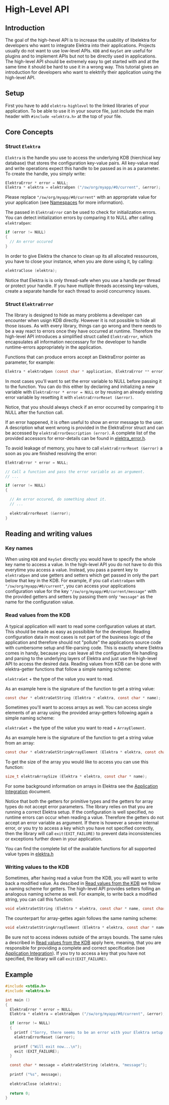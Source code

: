 
# High-Level API

## Introduction

The goal of the high-hevel API is to increase the usability of libelektra for developers who want to integrate Elektra into their applications. Projects usually do not want to use low-level APIs.
`KDB` and `KeySet` are useful for plugins and to implement APIs but not to be directly used in applications. 
The high-level API should be extremely easy to get started with and at the same time it should be hard to use it in a wrong way. 
This tutorial gives an introduction for developers who want to elektrify their application using the high-level API.

## Setup

First you have to add `elektra-highlevel` to the linked libraries of your application. To be able to use it in your source file, just include the main header with `#include <elektra.h>` at the top of your file.

## Core Concepts

### Struct `Elektra`
`Elektra` is the handle you use to access the underlying KDB (hierchical key database) that stores the configuration key-value pairs. All key-value read and write operations expect this handle to be passed as in as a parameter. To create the handle, you simply write:

```c
ElektraError * error = NULL;
Elektra * elektra = elektraOpen ("/sw/org/myapp/#0/current", &error);
```

Please replace `"/sw/org/myapp/#0/current"` with an appropriate value for your application (see [Namespaces](/doc/tutorials/namespaces.md) for more information).

The passed in `ElektraError` can be used to check for initialization errors. You can detect initialization errors by comparing it to NULL after calling `elektraOpen`:

```c
if (error != NULL) 
{
  // An error occured
}
```

In order to give Elektra the chance to clean up its all allocated ressources, you have to close your instance, when you are done using it, by calling:

```c
elektraClose (elektra);
```

Notice that Elektra is is only thread-safe when you use a handle per thread or protect your handle. If you have mutliple threads accessing key-values, create a separate handle for each thread to avoid concurrency issues.

### Struct `ElektraError`
The library is designed to hide as many problems a developer can encounter when usign KDB directly. However it is not possible to hide all those issues. As with every library, things can go wrong and there needs to be a way react to errors once they have occurred at runtime. Therefore the high-level API introduces a simplified struct called `ElektraError`, which encapsulates all information neccessary for the developer to handle runtime-errors appropriately in the application.

Functions that can produce errors accept an ElektraError pointer as parameter, for example:

```c
Elektra * elektraOpen (const char * application, ElektraError ** error);
```

In most cases you'll want to set the error variable to NULL before passing it to the function. You can do this either by declaring and initializing a new variable with `ElektraError * error = NULL` or by reusing an already existing error variable by resetting it with `elektraErrorReset (&error)`. 

Notice, that you should always check if an error occurred by comparing it to NULL after the function call. 

If an error happened, it is often useful to show an error message to the user. A description what went wrong is provided in the ElektraError struct and can be accessed by `elektraErrorDescription (error)`. A complete list of the provided accessors for error-details can be found in [elektra_error.h](/src/libs/highlevel/elektra_error.h).

To avoid leakage of memory, you have to call `elektraErrorReset (&error)` a soon as you are finished resolving the error:

```c
ElektraError * error = NULL;

// Call a function and pass the error variable as an argument.
// ...

if (error != NULL)
{

  // An error occured, do something about it.
  // ...
  
  elektraErrorReset (&error);
}
```

## Reading and writing values

### Key names
When using `KDB` and `KeySet` directly you would have to specify the whole key name to access a value. In the high-level API you do not have to do this everytime you access a value. Instead, you pass a parent key to `elektraOpen` and use getters and setters which get passed in only the part below that key in the KDB. For example, if you call `elektraOpen` with `"/sw/org/myapp/#0/current"`, you can access your applications configuration value for the key `"/sw/org/myapp/#0/current/message"` with the provided getters and setters by passing them only `"message"` as the name for the configuration value.

### Read values from the KDB
A typical application will want to read some configuration values at start. This should be made as easy as possibible for the developer. Reading configuration data in most cases is not part of the business logic of the application and therefore should not "pollute" the applications source code with cumbersome setup and file-parsing code. This is exactly where Elektra comes in handy, because you can leave all the configuration file handling and parsing to the underlying layers of Elektra and just use the high-level API to access the desired data. Reading values from KDB can be done with elektra-getter functions that follow a simple naming scheme: 

`elektraGet` + the type of the value you want to read.

As an example here is the signature of the function to get a string value:

```c
const char * elektraGetString (Elektra * elektra, const char * name);
```

Sometimes you'll want to access arrays as well. You can access single elements of an array using the provided array-getters following again a simple naming scheme: 

`elektraGet` + the type of the value you want to read + `ArrayElement`.

As an example here is the signature of the function to get a string value from an array:

```c
const char * elektraGetStringArrayElement (Elektra * elektra, const char * name, size_t index);
```

To get the size of the array you would like to access you can use this function:

```c
size_t elektraArraySize (Elektra * elektra, const char * name);
```

For some background information on arrays in Elektra see the [Application Integration](/doc/tutorials/application-integration.md) document.

Notice that both the getters for primitive types and the getters for array types do not accept error parameters. The library relies on that you are running a correct Elektra setup. If the configuration is well specified, no runtime errors can occur when reading a value. Therefore the getters do not accept an error variable as argument. If there is however a severe internal error, or you try to access a key which you have not specified correctly, then the library will call `exit(EXIT_FAILURE)` to prevent data inconsistencies or exceptions further down in your application.

You can find the complete list of the available functions for all supported value types in [elektra.h](/src/libs/highlevel/elektra.h)

### Writing values to the KDB

Sometimes, after having read a value from the KDB, you will want to write back a modified value. As descibed in [Read values from the KDB](#read-values-from-the-kdb) we follow a naming scheme for getters. The high-level API provides setters folling an analogous naming scheme as well. For example, to write back a modified string, you can call this function:

```c
void elektraSetString (Elektra * elektra, const char * name, const char * value, ElektraError ** error);
```

The counterpart for array-gettes again follows the same naming scheme:

```c
void elektraSetStringArrayElement (Elektra * elektra, const char * name, const char * value, size_t index, ElektraError ** error);
```

Be sure not to access indexes outside of the arrays bounds. The same rules a described in [Read values from the KDB](#read-values-from-the-kdb) apply here, meaning, that you are responsible for providing a complete and correct specification (see [Application Integration](/doc/tutorials/application-integration.md)). If you try to access a key that you have not specified, the library will call `exit(EXIT_FAILURE)`.

## Example
```c
#include <stdio.h>
#include <elektra.h>

int main ()
{
  ElektraError * error = NULL;
  Elektra * elektra = elektraOpen ("/sw/org/myapp/#0/current", &error);

  if (error != NULL) 
  {
    printf ("Sorry, there seems to be an error with your Elektra setup: %s\n", elektraErrorDescription (error));
    elektraErrorReset (&error);
    
    printf ("Will exit now...\n");
    exit (EXIT_FAILURE);
  }

  const char * message = elektraGetString (elektra, "message");
  
  printf ("%s", message);
  
  elektraClose (elektra);
  
  return 0;
}
```
